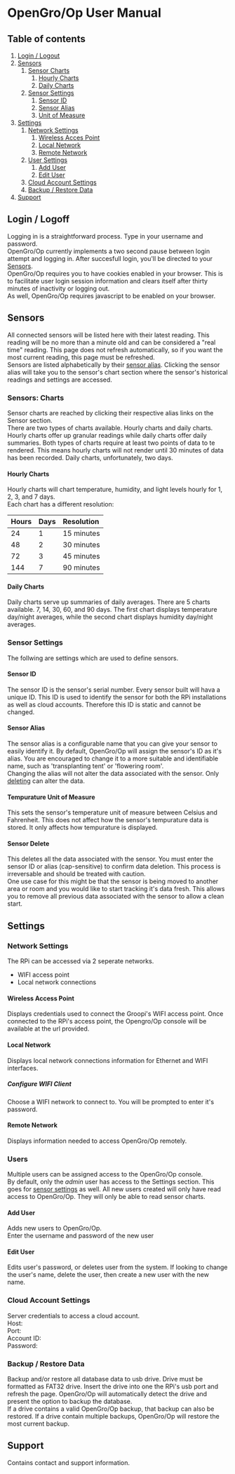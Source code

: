 OpenGro/Op User Manual
==================

## Table of contents

1. [Login / Logout](#login_off)
2. [Sensors](#sensors)
	1. [Sensor Charts](#sensor_charts)
		1. [Hourly Charts](#hourly_charts)
		2. [Daily Charts](#daily_charts)
	2. [Sensor Settings](#sensor_settings)
		1. [Sensor ID](#sensor_id)
		2. [Sensor Alias](#sensor_alias)
		2. [Unit of Measure](#uom)
3. [Settings](#settings)
	1. [Network Settings](#network_settings)
		1. [Wireless Acces Point](#network_ap)
		2. [Local Network](#network_local)
		3. [Remote Network](#network_remote)
	2. [User Settings](#user_settings)
		1. [Add User](#user_add)
		2. [Edit User](#user_edit)
	3. [Cloud Account Settings](#cloud_account_settings)
	4. [Backup / Restore Data](#backup_restore)
4. [Support](#support)

<a name="login_off"></a>
## Login / Logoff
Logging in is a straightforward process. Type in your username and password.  
OpenGro/Op currently implements a two second pause between login attempt and logging in. After succesfull login, you'll be directed to your [Sensors](#sensors).  
OpenGro/Op requires you to have cookies enabled in your browser. This is to facilitate user login session information and clears itself after thirty minutes of inactivity or logging out.  
As well, OpenGro/Op requires javascript to be enabled on your browser.
<a name="sensors"></a>
## Sensors
All connected sensors will be listed here with their latest reading. This reading will be no more than a minute old and can be considered a "real time" reading. This page does not refresh automatically, so if you want the most current reading, this page must be refreshed.  
Sensors are listed alphabetically by their [sensor alias](#sensor_alias). Clicking the sensor alias will take you to the sensor's chart section where the sensor's historical readings and settings are accessed.

<a name="sensor_charts"></a>
### Sensors: Charts
Sensor charts are reached by clicking their respective alias links on the Sensor section.  
There are two types of charts available. Hourly charts and daily charts. Hourly charts offer up granular readings while daily charts offer daily summaries.
Both types of charts require at least two points of data to te rendered. This means hourly charts will not render until 30 
minutes of data has been recorded. Daily charts, unfortunately, two days.
<a name="hourly_charts"></a>
#### Hourly Charts
Hourly charts will chart temperature, humidity, and light levels hourly for 1, 2, 3, and 7 days.  
Each chart has a different resolution:

| Hours | Days | Resolution |
|:------|:-----|:-----------|
| 24    | 1    | 15 minutes |
| 48    | 2    | 30 minutes |
| 72    | 3    | 45 minutes |
| 144   | 7    | 90 minutes |


<a name="daily_charts"></a>
#### Daily Charts
Daily charts serve up summaries of daily averages. There are 5 charts available. 7, 14, 30, 60, and 90 days. The first chart displays temperature day/night averages, while the second chart displays humidity day/night averages.

<a name="sensor_settings"></a>
### Sensor Settings
The follwing are settings which are used to define sensors.

<a name="sensor_id"></a>
#### Sensor ID
The sensor ID is the sensor's serial number. Every sensor built will hava a unique ID. This ID is used to identify the sensor for both the RPi installations as well as cloud accounts. Therefore this ID is static and cannot be changed. 

<a name="sensor_alias"></a>
#### Sensor Alias
The sensor alias is a configurable name that you can give your sensor to easily identify it. By default, OpenGro/Op will assign the sensor's ID as it's alias. You are encouraged to change it to a more suitable and identifiable name, such as 'transplanting tent' or 'flowering room'.  
Changing the alias will not alter the data associated with the sensor. Only [deleting](#sensor_delete) can alter the data.
<a name="uom"></a>
#### Tempurature Unit of Measure
This sets the sensor's temperature unit of measure between Celsius and Fahrenheit. This does not affect how the sensor's tempurature data is stored. It only affects how tempurature is displayed.

<a name="sensor_delete"></a>
#### Sensor Delete
This deletes all the data associated with the sensor. You must enter the sensor ID or alias (cap-sensitive) to confirm data deletion. This process is irreversable and should be treated with caution.  
One use case for this might be that the sensor is being moved to another area or room and you would like to start tracking it's data fresh. This allows you to remove all previous data associated with the sensor to allow a clean start.

<a name="settings"></a>
## Settings

<a name="network_settings"></a>
### Network Settings
The RPi can be accessed via 2 seperate networks.  
* WIFI access point
* Local network connections

<a name="network_ap"></a>
#### Wireless Access Point
Displays credentials used to connect the Groopi's WIFI access point.
Once connected to the RPi's access point, the Opengro/Op console will be available at the url provided.  

<a name="network_local"></a>
#### Local Network
Displays local network connections information for Ethernet and WIFI interfaces.

<a name="wifi_config"></a>
##### Configure WIFI Client
Choose a WIFI network to connect to. You will be prompted to enter it's password.

<a name="network_remote"></a>
#### Remote Network
Displays information needed to access OpenGro/Op remotely. 

<a name="user_settings"></a>
### Users
Multiple users can be assigned access to the OpenGro/Op console.  
By default, only the _admin_ user has access to the Settings section. This goes for [sensor settings](#sensor_settings) as well.  All new users created will only have read access to OpenGro/Op. They will only be able to read sensor charts.

<a name="user_add"></a>
#### Add User
Adds new users to OpenGro/Op.  
Enter the username and password of the new user

<a name="Edit User"></a>
#### Edit User
Edits user's password, or deletes user from the system. If looking to change the user's name, delete the user, then create a new user with the new name.

<a name="cloud_account_settings"></a>
### Cloud Account Settings
Server credentials to access a cloud account.  
Host:  
Port:  
Account ID:  
Password:  


<a name="backup_restore"></a>
### Backup / Restore Data
Backup and/or restore all database data to usb drive. Drive must be formatted as FAT32 drive. Insert the drive into one the RPi's usb port and refresh the page. OpenGro/Op will automatically detect the drive and present the option to backup the database.  
If a drive contains a valid OpenGro/Op backup, that backup can also be restored. If a drive contain multiple backups, OpenGro/Op will restore the most current backup.

<a name="support"></a>
## Support
Contains contact and support information.

